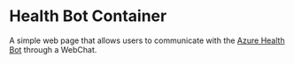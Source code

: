 # Health Bot Container

A simple web page that allows users to communicate with the [Azure Health Bot](https://azure.microsoft.com/en-us/services/bot-services/health-bot/) through a WebChat.
